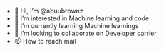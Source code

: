 - 👋 Hi, I’m @abuubrownz
- 👀 I’m interested in Machine learning and code
- 🌱 I’m currently learning Machine learnings
- 💞️ I’m looking to collaborate on Developer carrier
- 📫 How to reach mail

<!---
abuubrownz/abuubrownz is a ✨ special ✨ repository because its `README.md` (this file) appears on your GitHub profile.
You can click the Preview link to take a look at your changes.
--->
